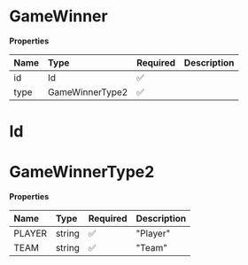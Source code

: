 # GameWinner

**Properties**

| Name | Type            | Required | Description |
| :--- | :-------------- | :------- | :---------- |
| id   | Id              | ✅       |             |
| type | GameWinnerType2 | ✅       |             |

# Id

# GameWinnerType2

**Properties**

| Name   | Type   | Required | Description |
| :----- | :----- | :------- | :---------- |
| PLAYER | string | ✅       | "Player"    |
| TEAM   | string | ✅       | "Team"      |

<!-- This file was generated by liblab | https://liblab.com/ -->
